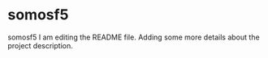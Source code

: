 # somosf5
somosf5
I am editing the README file. Adding some more details about the project description.
